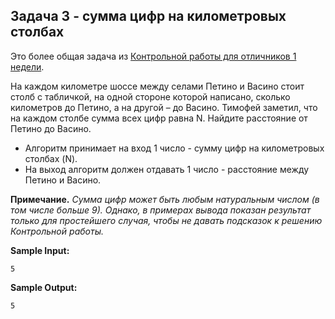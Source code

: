 ## Задача 3 - сумма цифр на километровых столбах

Это более общая задача из [Контрольной работы для отличников 1 недели](https://www.coursera.org/learn/matematika-dlya-vseh/exam/r1Gqp/zadachi).

На каждом километре шоссе между селами Петино и Васино стоит столб с табличкой, на одной стороне которой написано, сколько километров до Петино, а на другой – до Васино. Тимофей заметил, что на каждом столбе сумма всех цифр равна N. Найдите расстояние от Петино до Васино.

-   Алгоритм принимает на вход 1 число - сумму цифр на километровых столбах (N).
-   На выход алгоритм должен отдавать 1 число - расстояние между Петино и Васино.

**Примечание.** _Сумма цифр может быть любым натуральным числом (в том числе больше 9). Однако, в примерах вывода показан результат только для простейшего случая, чтобы не давать подсказок к решению Контрольной работы._

**Sample Input:**

```commandline
5
```

**Sample Output:**

```commandline
5
```
